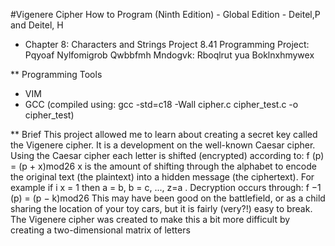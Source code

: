 #Vigenere Cipher How to Program (Ninth Edition) - Global Edition - Deitel,P and Deitel, H

* Chapter 8: Characters and Strings Project 8.41 Programming Project: Pqyoaf Nylfomigrob Qwbbfmh Mndogvk: Rboqlrut yua Boklnxhmywex

** Programming Tools
- VIM
- GCC (compiled using: gcc -std=c18 -Wall cipher.c cipher_test.c -o cipher_test)

** Brief
This project allowed me to learn about creating a secret key called the Vigenere cipher. It is a development on the
well-known Caesar cipher.
Using the Caesar cipher each letter is shifted (encrypted) according to:
f (p) = (p + x)mod26
x is the amount of shifting through the alphabet to encode the original text (the plaintext) into a hidden message
(the ciphertext). For example if i x = 1 then
a = b,
b = c,
...,
z=a
.
Decryption occurs through:
f −1 (p) = (p − k)mod26
This may have been good on the battlefield, or as a child sharing the location of your toy cars, but it is fairly (very?!)
easy to break.
The Vigenere cipher was created to make this a bit more difficult by creating a two-dimensional matrix of letters

